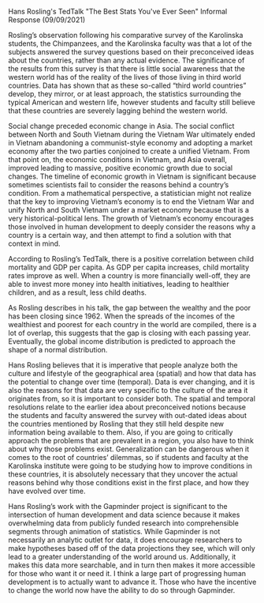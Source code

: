 Hans Rosling's TedTalk "The Best Stats You've Ever Seen" Informal Response (09/09/2021)   

Rosling’s observation following his comparative survey of the Karolinska students, the Chimpanzees, and the Karolinska faculty was that a lot of the subjects answered the survey questions based on their preconceived ideas about the countries, rather than any actual evidence. The significance of the results from this survey is that there is little social awareness that the western world has of the reality of the lives of those living in third world countries. Data has shown that as these so-called “third world countries” develop, they mirror, or at least approach, the statistics surrounding the typical American and western life, however students and faculty still believe that these countries are severely lagging behind the western world.  

Social change preceded economic change in Asia. The social conflict between North and South Vietnam during the Vietnam War ultimately ended in Vietnam abandoning a communist-style economy and adopting a market economy after the two parties conjoined to create a unified Vietnam. From that point on, the economic conditions in Vietnam, and Asia overall, improved leading to massive, positive economic growth due to social changes. The timeline of economic growth in Vietnam is significant because sometimes scientists fail to consider the reasons behind a country’s condition. From a mathematical perspective, a statistician might not realize that the key to improving Vietnam’s economy is to end the Vietnam War and unify North and South Vietnam under a market economy because that is a very historical-political lens. The growth of Vietnam’s economy encourages those involved in human development to deeply consider the reasons why a country is a certain way, and then attempt to find a solution with that context in mind.  

According to Rosling’s TedTalk, there is a positive correlation between child mortality and GDP per capita. As GDP per capita increases, child mortality rates improve as well. When a country is more financially well-off, they are able to invest more money into health initiatives, leading to healthier children, and as a result, less child deaths.  

As Rosling describes in his talk, the gap between the wealthy and the poor has been closing since 1962. When the spreads of the incomes of the wealthiest and poorest for each country in the world are compiled, there is a lot of overlap, this suggests that the gap is closing with each passing year. Eventually, the global income distribution is predicted to approach the shape of a normal distribution.   

Hans Rosling believes that it is imperative that people analyze both the culture and lifestyle of the geographical area (spatial) and how that data has the potential to change over time (temporal). Data is ever changing, and it is also the reasons for that data are very specific to the culture of the area it originates from, so it is important to consider both. The spatial and temporal resolutions relate to the earlier idea about preconceived notions because the students and faculty answered the survey with out-dated ideas about the countries mentioned by Rosling that they still held despite new information being available to them. Also, if you are going to critically approach the problems that are prevalent in a region, you also have to think about why those problems exist. Generalization can be dangerous when it comes to the root of countries’ dilemmas, so if students and faculty at the Karolinska institute were going to be studying how to improve conditions in these countries, it is absolutely necessary that they uncover the actual reasons behind why those conditions exist in the first place, and how they have evolved over time.    

Hans Rosling’s work with the Gapminder project is significant to the intersection of human development and data science because it makes overwhelming data from publicly funded research into comprehensible segments through animation of statistics. While Gapminder is not necessarily an analytic outlet for data, it does encourage researchers to make hypotheses based off of the data projections they see, which will only lead to a greater understanding of the world around us. Additionally, it makes this data more searchable, and in turn then makes it more accessible for those who want it or need it. I think a large part of progressing human development is to actually want to advance it. Those who have the incentive to change the world now have the ability to do so through Gapminder. 
